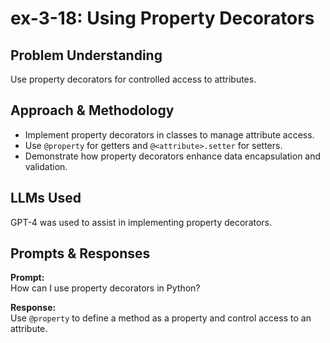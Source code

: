 # ex-3-18: Using Property Decorators

## Problem Understanding
Use property decorators for controlled access to attributes.

## Approach & Methodology
- Implement property decorators in classes to manage attribute access.
- Use `@property` for getters and `@<attribute>.setter` for setters.
- Demonstrate how property decorators enhance data encapsulation and validation.

## LLMs Used
GPT-4 was used to assist in implementing property decorators.

## Prompts & Responses
**Prompt:**  
How can I use property decorators in Python?

**Response:**  
Use `@property` to define a method as a property and control access to an attribute.
